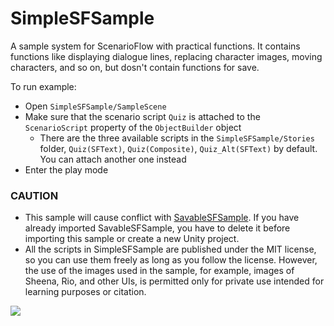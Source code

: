 # SimpleSFSample

 A sample system for ScenarioFlow with practical functions. It contains functions like displaying dialogue lines, replacing character images, moving characters, and so on, but dosn't contain functions for save.

To run example:

+ Open `SimpleSFSample/SampleScene`
+ Make sure that the scenario script `Quiz` is attached to the `ScenarioScript` property of the `ObjectBuilder` object
    + There are the three available scripts in the `SimpleSFSample/Stories` folder, `Quiz(SFText)`, `Quiz(Composite)`, `Quiz_Alt(SFText)` by default. You can attach another one instead
+ Enter the play mode


### CAUTION

+ This sample will cause conflict with [SavableSFSample](https://github.com/dotprologue/SavableSFSample.git). If you have already imported SavableSFSample, you have to delete it before importing this sample or create a new Unity project.
+ All the scripts in SimpleSFSample are published under the MIT license, so you can use them freely as long as you follow the license. However, the use of the images used in the sample, for example, images of Sheena, Rio, and other UIs, is permitted only for private use intended for learning purposes or citation.

![](./Movies/Scene.gif)